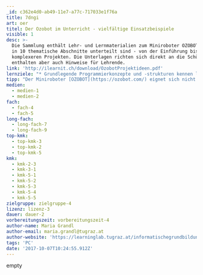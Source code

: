 ```yaml
---
_id: c362e4d0-ab49-11e7-a77c-717033e1f76a
title: 7dngi
art: oer
titel: Der Ozobot im Unterricht - vielfältige Einsatzbeispiele
visible: 1
desc: >-
  Die Sammlung enthält Lehr- und Lernmaterialien zum Miniroboter OZOBOT, welche
  in 10 thematische Abschnitte unterteilt sind - von der Einführung bis hin zu
  komplexeren Projekten. Die Unterlagen richten sich direkt an die SchülerInnen,
  enthalten aber auch Hinweise für Lehrende.
link: 'http://ilearnit.ch/download/OzobotProjektideen.pdf'
lernziele: "* Grundlegende Programmierkonzepte und -strukturen kennen lernen\r\n* Kreative Nutzung von Programmiersprachen\r\n* Probleme abstrahieren und Lösungsschritte formulieren\r\n* Einfache mathematische Probleme im Zusammenhang mit Zufall, Wahrscheinlichkeit, Zeit und Geschwindigkeit lösen"
tipp: "Der Miniroboter [OZOBOT](https://ozobot.com/) eignet sich nicht nur für den Einsatz im Informatikunterricht. Die vorliegenden Projektideen adressieren auch die Bereiche Medien, Natur, Technik und Mathematik. Ebenso ist der Einsatz im Sprachunterricht möglich. Neben vielseitigen Einsatzmöglichkeiten zeichnet sich der OZOBOT durch seine sehr einfache Handhabung aus. \r\n\r\nDie Programmierung kann entweder mit definierten Farbcodes oder über den Editor/die Webanwendung [OZOBLOCKLY](https://ozoblockly.com/) erfolgen. Die Übertragung eines Programmes auf den OZOBOT erfolgt dabei kabellos. Beide Varianten werden im Dokument behandelt. \r\n\r\nIm Moment sind 2 Versionen des Roboters verfügbar.\r\nDer OZOBOT BIT kostet zwischen 50-60€ und wird für den Einsatz in der Sekundarstufe 1 empfohlen.\r\n\r\nStellen Sie den SchülerInnen die Unterlagen in digitaler oder ausgedruckter Form zur Verfügung. Achten Sie darauf, dass die Materialien, welche unter dem Punkt \"Was brauchst du?\" angeführt sind, zur Verfügung stehen. Alle 10 Lerneinheiten gliedern sich in die Abschnitte \"Worum geht es?\", \"Was brauchst du?\", \"Was lernst du?\" und \"Wie funktioniert es?\"."
medien:
  - medien-1
  - medien-2
fach:
  - fach-4
  - fach-5
long-fach:
  - long-fach-7
  - long-fach-9
top-kmk:
  - top-kmk-3
  - top-kmk-2
  - top-kmk-5
kmk:
  - kmk-2-3
  - kmk-3-1
  - kmk-5-1
  - kmk-5-2
  - kmk-5-3
  - kmk-5-4
  - kmk-5-5
zielgruppe: zielgruppe-4
lizenz: lizenz-3
dauer: dauer-2
vorbereitungszeit: vorbereitungszeit-4
author-name: Maria Grandl
author-email: maria.grandl@tugraz.at
author-website: 'https://learninglab.tugraz.at/informatischegrundbildung/'
tags: 'PC'
date: '2017-10-07T10:24:55.912Z'
---
```

empty
